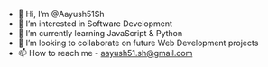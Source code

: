 - 👋 Hi, I’m @Aayush51Sh
- 👀 I’m interested in Software Development
- 🌱 I’m currently learning JavaScript & Python
- 💞️ I’m looking to collaborate on future Web Development projects
- 📫 How to reach me - aayush51.sh@gmail.com

<!---
Aayush51Sh/Aayush51Sh is a ✨ special ✨ repository because its `README.md` (this file) appears on your GitHub profile.
You can click the Preview link to take a look at your changes.
--->
